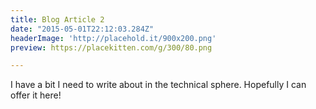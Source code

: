 ```yaml
---
title: Blog Article 2
date: "2015-05-01T22:12:03.284Z"
headerImage: 'http://placehold.it/900x200.png'
preview: https://placekitten.com/g/300/80.png

---
```



I have a bit I need to write about in the technical sphere. Hopefully I can offer it here!
